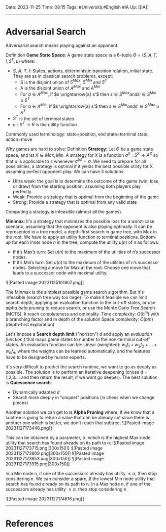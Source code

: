 Date: 2023-11-25
Time: 08:15
Tags: #Università #English #IA 
Up: [[IA]]

---
# Adversarial Search

Adversarial search means playing against an opponent. 

Definition **Game State Space**:
A game state space is a 6-tuple $\Theta = (S, A, T, I, S^T, u)$ where:
- $S$, $A$, $T$, $I$: States, actions, deterministic transition relation, initial state. They are as in classical search problems, except:
	- $S$ is the disjoint union of $S^{Max}$, $S^{Min}$ and $S^{T}$
	- A is the disjoint union of $A^{Max}$ and $A^{Min}$
	- For $a \in A^{Max}$, if $s \xrightarrow{a} s'$ then $s \in S^{Max} and s' \in S^{Min} \cup S^T$
	- For $a \in A^{Min}$, if $s \xrightarrow{a} s'$ then $s \in S^{Min} and s' \in S^{Max} \cup S^T$
- $S^T$ is the set of terminal states
- $u: S^T \rightarrow R$ is the utility function

Commonly used terminology: state=position, end state=terminal state, action=move

Why games are hard to solve:
Definition **Strategy**:
Let $\Theta$ be a game state space, and let $X \in {Max, Min}$. A strategy for $X$ is a function $\sigma^X: S^X \rightarrow A^X$ so that $a$ is applicable to $s$ whenever $\sigma^(s) = a$.
We need to prepare for all possibilities, a strategy is optimal if it yields the best possible utility for X assuming perfect opponent play. 
We can have 3 solutions:
- Ultra weak: the goal is to determine the outcome of the game (win, lose, or draw) from the starting position, assuming both players play perfectly.
- Weak: Provide a strategy that is optimal from the beginning of the game
- Strong: Provide a strategy that is optimal from any valid state

Computing a strategy is infeasible (almost all the games).

**Minimax**:
It's a strategy that minimizes the possible loss for a worst-case scenario, assuming that the opponent is also playing optimally. 
It can be represented in a tree model, a depth-first search in game tree, with Max in the root. We have to apply an utility function to terminal positions. Bottom-up for each inner node $n$ in the tree, compute the utility $u(n)$ of $n$ as follows:
- If it’s Max’s turn: Set $u(n)$ to the maximum of the utilities of $n$’s successor nodes.
- If it’s Min’s turn: Set $u(n)$ to the maximum of the utilities of $n$’s successor nodes.
Selecting a move for Max at the root: Choose one move that leads to a successor node with maximal utility.

![[Pasted image 20231125101907.png]]

The Minmax is the simplest possible game search algorithm. But it's infeasible (search tree way too large). To make it feasible we can limit search depth, applying an evaluation function to the cut-off states, or use *alpha beta pruning* to reduce search, or use the Monte Carlo Tree Search (MCTS). 
It reach completeness and optimality.
Time complexity: $O(b^m)$ with b branching factor and m depth of the solution
Space complexity: $O(bm)$ (depth-first exploration)

Let's impose a **Search depth limit** ("horizon") $d$ and apply an *evaluation function f* that maps game states to number to the non-terminal cut-off states.
An evaluation function can be:
Linear (weighted): $w_1f_1 + w_2f_2 + \dots + w_nf_n$, where the weights can be learned automatically, and the features have to be designed by human experts.

It's very difficult to predict the search runtime, we want to go as deeply as possible. The solution is to perform an Iterative deepening (chose d = 1,2,3.... and then return the result, if we want go deeper). The best solution is **Quiescence search**:
- Dynamically adapted $d$
- Search more deeply in "unquiet" positions (in chess when we change pieces)


Another solution we can get to is **Alpha Pruning** where, if we know that a subtree is going to return a value that can be already cut since there is another one which is better, we don't reach that subtree.
![[Pasted image 20231127173448.png]]

This can be obtained by a parameter, $\alpha$, which is the highest Max-node utility that search has found already on its path to n:
![[Pasted image 20231127173715.png|300x150]] ![[Pasted image 20231127173809.png|300x150]]
![[Pasted image 20231127173853.png|300x150]] ![[Pasted image 20231127173915.png|300x150]]

In a Min node n, if one of the successors already has utility $\leq \alpha$, then stop considering n. 
We can consider a spare, $\beta$ the lowest Min node utility that search has found already on its path to n. In a Max node n, if one of the successors already has utility $\geq \alpha$, then stop considering n.

![[Pasted image 20231127174616.png]]


---
# References
